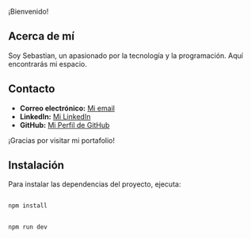 

¡Bienvenido!

## Acerca de mí

Soy Sebastian, un apasionado por la tecnología y la programación. Aquí encontrarás mi espacio.

## Contacto

- **Correo electrónico:** [Mi email](mailto:sebastianramos965@gmail.com)
- **LinkedIn:** [Mi LinkedIn](https://www.linkedin.com/in/sebastian-ramos-gutierrez-208266348/)
- **GitHub:** [Mi Perfil de GitHub](https://github.com/seblee666)

¡Gracias por visitar mi portafolio!

## Instalación

Para instalar las dependencias del proyecto, ejecuta:

```sh

npm install


npm run dev

